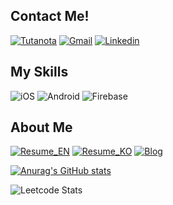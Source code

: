 ## Contact Me!
[![Tutanota](https://img.shields.io/badge/sb12@tuta.io-840010?style=flat-square&logo=Tutanota&logoColor=white)](mailto:sb12@tuta.io)  [![Gmail](https://img.shields.io/badge/ponoponong@gmail.com-EA4335?style=flat-square&logo=Gmail&logoColor=white)](mailto:ponoponong@gmail.com)  [![Linkedin](https://img.shields.io/badge/Seongbeom%20Hong-0A66C2?style=flat-square&logo=LinkedIn&logoColor=white)](https://www.linkedin.com/in/seongbeom-hong-38b543226)

## My Skills
![iOS](https://img.shields.io/badge/iOS-000000?style=flat-square&logo=iOS&logoColor=white)  ![Android](https://img.shields.io/badge/Android-3DDC84?style=flat-square&logo=Android&logoColor=white)  ![Firebase](https://img.shields.io/badge/Firebase-FFCA28?style=flat-square&logo=Firebase&logoColor=black)

## About Me
[![Resume_EN](https://img.shields.io/badge/Resume_EN-6078FF?style=flat-square&logo=ReadMe&logoColor=white)](https://spoons-obey-ixu.craft.me/N9rAZe0LdLxz5z)  [![Resume_KO](https://img.shields.io/badge/Resume_KO-6078FF?style=flat-square&logo=ReadMe&logoColor=white)](https://stevehongdev.notion.site/9aae6024ac6242e8bd19570e3c71c2db?pvs=4)  [![Blog](https://img.shields.io/badge/My_Blog-222222?style=flat-square&logo=githubpages&logoColor=white)](https://stevehongdev.github.io)
  
[![Anurag's GitHub stats](https://github-readme-stats-git-masterrstaa-rickstaa.vercel.app/api?username=SteveHongDev)](https://github.com/anuraghazra/github-readme-stats)

![Leetcode Stats](https://leetcard.jacoblin.cool/SteveHongDev)
